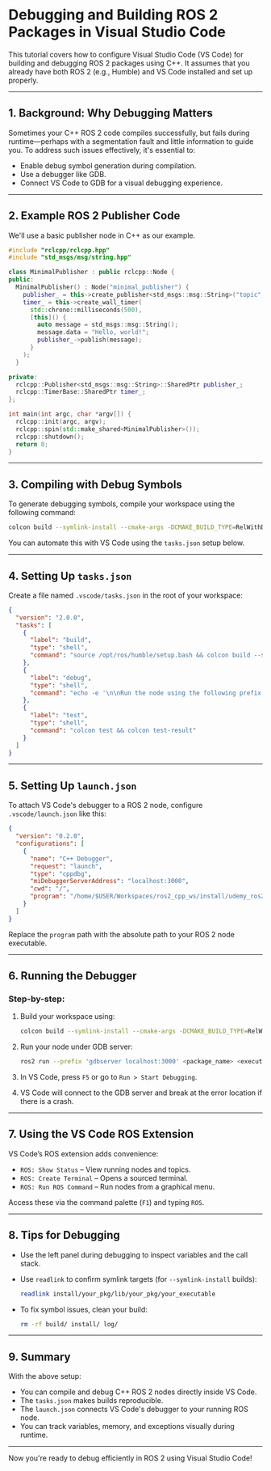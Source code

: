 # Debugging and Building ROS 2 Packages in Visual Studio Code

This tutorial covers how to configure Visual Studio Code (VS Code) for building and debugging ROS 2 packages using C++. It assumes that you already have both ROS 2 (e.g., Humble) and VS Code installed and set up properly.

---

## 1. Background: Why Debugging Matters

Sometimes your C++ ROS 2 code compiles successfully, but fails during runtime—perhaps with a segmentation fault and little information to guide you. To address such issues effectively, it's essential to:

* Enable debug symbol generation during compilation.
* Use a debugger like GDB.
* Connect VS Code to GDB for a visual debugging experience.

---

## 2. Example ROS 2 Publisher Code

We'll use a basic publisher node in C++ as our example.

```cpp
#include "rclcpp/rclcpp.hpp"
#include "std_msgs/msg/string.hpp"

class MinimalPublisher : public rclcpp::Node {
public:
  MinimalPublisher() : Node("minimal_publisher") {
    publisher_ = this->create_publisher<std_msgs::msg::String>("topic", 10);
    timer_ = this->create_wall_timer(
      std::chrono::milliseconds(500),
      [this]() {
        auto message = std_msgs::msg::String();
        message.data = "Hello, world!";
        publisher_->publish(message);
      }
    );
  }

private:
  rclcpp::Publisher<std_msgs::msg::String>::SharedPtr publisher_;
  rclcpp::TimerBase::SharedPtr timer_;
};

int main(int argc, char *argv[]) {
  rclcpp::init(argc, argv);
  rclcpp::spin(std::make_shared<MinimalPublisher>());
  rclcpp::shutdown();
  return 0;
}
```

---

## 3. Compiling with Debug Symbols

To generate debugging symbols, compile your workspace using the following command:

```bash
colcon build --symlink-install --cmake-args -DCMAKE_BUILD_TYPE=RelWithDebInfo
```

You can automate this with VS Code using the `tasks.json` setup below.

---

## 4. Setting Up `tasks.json`

Create a file named `.vscode/tasks.json` in the root of your workspace:

```json
{
  "version": "2.0.0",
  "tasks": [
    {
      "label": "build",
      "type": "shell",
      "command": "source /opt/ros/humble/setup.bash && colcon build --symlink-install"
    },
    {
      "label": "debug",
      "type": "shell",
      "command": "echo -e '\n\nRun the node using the following prefix: \n  ros2 run --prefix 'gdbserver localhost:3000' <package_name> <executable_name> \n\nAnd modify the executable path in .vscode/launch.json file \n' && source /opt/ros/humble/setup.bash && colcon build --symlink-install --cmake-args -DCMAKE_BUILD_TYPE=RelWithDebInfo"
    },
    {
      "label": "test",
      "type": "shell",
      "command": "colcon test && colcon test-result"
    }
  ]
}
```

---

## 5. Setting Up `launch.json`

To attach VS Code's debugger to a ROS 2 node, configure `.vscode/launch.json` like this:

```json
{
  "version": "0.2.0",
  "configurations": [
    {
      "name": "C++ Debugger",
      "request": "launch",
      "type": "cppdbg",
      "miDebuggerServerAddress": "localhost:3000",
      "cwd": "/",
      "program": "/home/$USER/Workspaces/ros2_cpp_ws/install/udemy_ros2_pkg/lib/udemy_ros2_pkg/service_client"
    }
  ]
}
```

Replace the `program` path with the absolute path to your ROS 2 node executable.

---

## 6. Running the Debugger

### Step-by-step:

1. Build your workspace using:

   ```bash
   colcon build --symlink-install --cmake-args -DCMAKE_BUILD_TYPE=RelWithDebInfo
   ```
2. Run your node under GDB server:

   ```bash
   ros2 run --prefix 'gdbserver localhost:3000' <package_name> <executable_name>
   ```
3. In VS Code, press `F5` or go to `Run > Start Debugging`.
4. VS Code will connect to the GDB server and break at the error location if there is a crash.

---

## 7. Using the VS Code ROS Extension

VS Code’s ROS extension adds convenience:

* `ROS: Show Status` – View running nodes and topics.
* `ROS: Create Terminal` – Opens a sourced terminal.
* `ROS: Run ROS Command` – Run nodes from a graphical menu.

Access these via the command palette (`F1`) and typing `ROS`.

---

## 8. Tips for Debugging

* Use the left panel during debugging to inspect variables and the call stack.
* Use `readlink` to confirm symlink targets (for `--symlink-install` builds):

  ```bash
  readlink install/your_pkg/lib/your_pkg/your_executable
  ```
* To fix symbol issues, clean your build:

  ```bash
  rm -rf build/ install/ log/
  ```

---

## 9. Summary

With the above setup:

* You can compile and debug C++ ROS 2 nodes directly inside VS Code.
* The `tasks.json` makes builds reproducible.
* The `launch.json` connects VS Code's debugger to your running ROS node.
* You can track variables, memory, and exceptions visually during runtime.

---

Now you're ready to debug efficiently in ROS 2 using Visual Studio Code!
